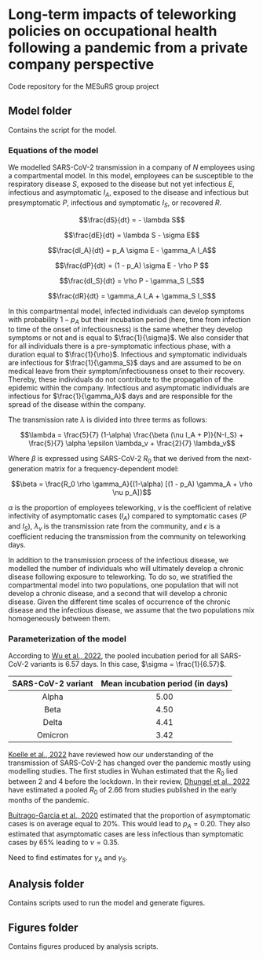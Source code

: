 # Long-term impacts of teleworking policies on occupational health following a pandemic from a private company perspective 
Code repository for the MESuRS group project

## Model folder

Contains the script for the model.

### Equations of the model

We modelled SARS-CoV-2 transmission in a company of $N$ employees using a compartmental model. In this model, employees can be susceptible to the respiratory disease $S$, exposed to the disease but not yet infectious $E$, infectious and asymptomatic $I_A$, exposed to the disease and infectious but presymptomatic $P$, infectious and symptomatic $I_S$, or recovered $R$. 


$$\frac{dS}{dt} = - \lambda S$$

$$\frac{dE}{dt} = \lambda S - \sigma E$$

$$\frac{dI_A}{dt} = p_A \sigma E - \gamma_A I_A$$

$$\frac{dP}{dt} = (1 - p_A) \sigma E - \rho P $$

$$\frac{dI_S}{dt} = \rho P - \gamma_S I_S$$

$$\frac{dR}{dt} = \gamma_A I_A + \gamma_S I_S$$


In this compartmental model, infected individuals can develop symptoms with probability $1-p_A$ but their incubation period (here, time from infection to time of the onset of infectiousness) is the same whether they develop symptoms or not and is equal to $\frac{1}{\sigma}$. We also consider that for all individuals there is a pre-symptomatic infectious phase, with a duration equal to $\frac{1}{\rho}$. Infectious and symptomatic individuals are infectious for $\frac{1}{\gamma_S}$ days and are assumed to be on medical leave from their symptom/infectiousness onset to their recovery. Thereby, these individuals do not contribute to the propagation of the epidemic within the company. Infectious and asymptomatic individuals are infectious for $\frac{1}{\gamma_A}$ days and are responsible for the spread of the disease within the company.

The transmission rate $\lambda$ is divided into three terms as follows:

$$\lambda = \frac{5}{7} (1-\alpha) \frac{\beta (\nu I_A + P)}{N-I_S} + \frac{5}{7} \alpha \epsilon \lambda_v + \frac{2}{7} \lambda_v$$

Where $\beta$ is expressed using SARS-CoV-2 $R_0$ that we derived from the next-generation matrix for a frequency-dependent model:

$$\beta = \frac{R_0 \rho \gamma_A}{(1-\alpha) [(1 - p_A) \gamma_A + \rho \nu p_A]}$$

$\alpha$ is the proportion of employees teleworking, $\nu$ is the coefficient of relative infectivity of asymptomatic cases ($I_A$) compared to symptomatic cases ($P$ and $I_S$), $\lambda_v$ is the transmission rate from the community, and $\epsilon$ is a coefficient reducing the transmission from the community on teleworking days.

In addition to the transmission process of the infectious disease, we modelled the number of individuals who will ultimately develop a chronic disease following exposure to teleworking. To do so, we stratified the compartmental model into two populations, one population that will not develop a chronic disease, and a second that will develop a chronic disease. Given the different time scales of occurrence of the chronic disease and the infectious disease, we assume that the two populations mix homogeneously between them.

### Parameterization of the model

According to [Wu et al., 2022](https://doi.org/10.1001/jamanetworkopen.2022.28008), the pooled incubation period for all SARS-CoV-2 variants is 6.57 days. In this case, $\sigma = \frac{1}{6.57}$. 

| SARS-CoV-2 variant | Mean incubation period (in days) |
| :----------------: | :------------------------------: |
| Alpha              | 5.00                             |
| Beta               | 4.50                             |
| Delta              | 4.41                             |
| Omicron            | 3.42                             |

[Koelle et al., 2022](https://doi.org/10.1126/science.abm4915) have reviewed how our understanding of the transmission of SARS-CoV-2 has changed over the pandemic mostly using modelling studies. The first studies in Wuhan estimated that the $R_0$ lied between 2 and 4 before the lockdown. In their review, [Dhungel et al., 2022]( https://doi.org/10.3390/ijerph191811613) have estimated a pooled $R_0$ of 2.66 from studies published in the early months of the pandemic. 

[Buitrago-Garcia et al., 2020](https://doi.org/10.1371/journal.pmed.1003346) estimated that the proportion of asymptomatic cases is on average equal to 20%. This would lead to $p_A = 0.20$. They also estimated that asymptomatic cases are less infectious than symptomatic cases by 65% leading to $\nu = 0.35$.

Need to find estimates for $\gamma_A$ and $\gamma_S$.

## Analysis folder

Contains scripts used to run the model and generate figures.

## Figures folder

Contains figures produced by analysis scripts.

